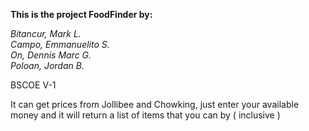 <b>This is the project FoodFinder by:</b>

<i>Bitancur, Mark L.</i> <br />
<i>Campo, Emmanuelito S.</i> <br />
<i>On, Dennis Marc G.</i> <br />
<i>Poloan, Jordan B.</i> <br />

BSCOE V-1
<br />

<div text-align=justify>It can get prices from Jollibee and Chowking, just enter your
available money and it will return a list of items 
that you can by ( inclusive )</div>
